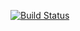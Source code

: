 [![Build Status](https://travis-ci.org/advanced-rest-client/arc-definitions.svg?branch=stage)](https://travis-ci.org/advanced-rest-client/arc-definitions)  


